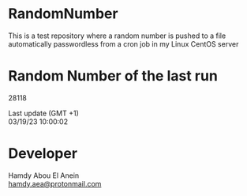 # RandomNumber    
This is a test repository where a random number is pushed to a file automatically passwordless from a cron job in my Linux CentOS server    
# Random Number of the last run   
28118
      
Last update (GMT +1)    
03/19/23 10:00:02
# Developer    
Hamdy Abou El Anein   
hamdy.aea@protonmail.com
